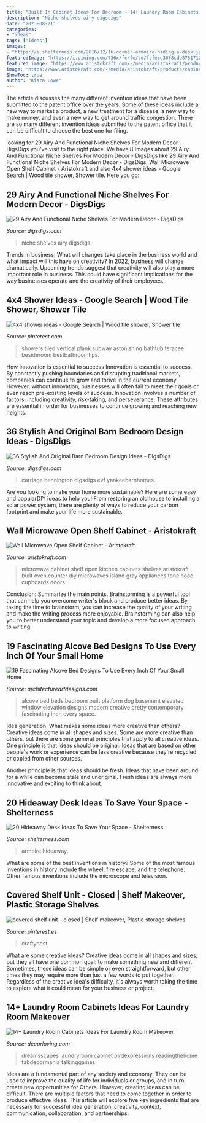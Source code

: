 ```yaml
---
title: "Built In Cabinet Ideas For Bedroom ~ 14+ Laundry Room Cabinets Ideas For Laundry Room Makeover"
description: "Niche shelves airy digsdigs"
date: "2023-08-21"
categories:
- "ideas"
tags: ["ideas"]
images:
- "https://i.shelterness.com/2016/12/16-corner-armoire-hiding-a-desk.jpg"
featuredImage: "https://i.pinimg.com/736x/fc/fe/cd/fcfecd30f8cdb8751712639e0c66f425.jpg"
featured_image: "https://www.aristokraft.com/-/media/aristokraft/products/cabinet_interiors/microwave_wall_open_shelf.jpg"
image: "https://www.aristokraft.com/-/media/aristokraft/products/cabinet_interiors/microwave_wall_open_shelf.jpg"
ShowToc: true
author: "Kiara Lowe"
---
```



The article discusses the many different invention ideas that have been submitted to the patent office over the years. Some of these ideas include a new way to market a product, a new treatment for a disease, a new way to make money, and even a new way to get around traffic congestion. There are so many different invention ideas submitted to the patent office that it can be difficult to choose the best one for filing.

	

		
looking for 29 Airy And Functional Niche Shelves For Modern Decor - DigsDigs you've visit to the right place. We have 8 Images about 29 Airy And Functional Niche Shelves For Modern Decor - DigsDigs like 29 Airy And Functional Niche Shelves For Modern Decor - DigsDigs, Wall Microwave Open Shelf Cabinet - Aristokraft and also 4x4 shower ideas - Google Search | Wood tile shower, Shower tile. Here you go:
		
    
## 29 Airy And Functional Niche Shelves For Modern Decor - DigsDigs

<img loading=lazy src="https://www.digsdigs.com/photos/airy-and-functional-niche-shelves-for-modern-decor-1.jpg" onerror="this.onerror=null;this.src='https://tse1.mm.bing.net/th?id=OIP.nQyWyZfJy4E9xXYDVbPaagHaLL&amp;pid=15.1';" alt="29 Airy And Functional Niche Shelves For Modern Decor - DigsDigs">

_Source: digsdigs.com_

>niche shelves airy digsdigs. 

	

Trends in business: What will changes take place in the business world and what impact will this have on creativity?
In 2022, business will change dramatically. Upcoming trends suggest that creativity will also play a more important role in business. This could have significant implications for the way businesses operate and the creativity of their employees.

    
## 4x4 Shower Ideas - Google Search | Wood Tile Shower, Shower Tile

<img loading=lazy src="https://i.pinimg.com/736x/fc/fe/cd/fcfecd30f8cdb8751712639e0c66f425.jpg" onerror="this.onerror=null;this.src='https://tse4.mm.bing.net/th?id=OIP.jjEIiyTBGSrA3qIpSugPogHaJ6&amp;pid=15.1';" alt="4x4 shower ideas - Google Search | Wood tile shower, Shower tile">

_Source: pinterest.com_

>showers tiled vertical plank subway astonishing bathtub teracee besideroom bestbathroomtips. 

	

How innovation is essential to success
Innovation is essential to success. By constantly pushing boundaries and disrupting traditional markets, companies can continue to grow and thrive in the current economy. However, without innovation, businesses will often fail to meet their goals or even reach pre-existing levels of success. Innovation involves a number of factors, including creativity, risk-taking, and perseverance. These attributes are essential in order for businesses to continue growing and reaching new heights.

    
## 36 Stylish And Original Barn Bedroom Design Ideas - DigsDigs

<img loading=lazy src="https://www.digsdigs.com/photos/stylish-and-original-barn-bedrooms-33.jpg" onerror="this.onerror=null;this.src='https://tse3.mm.bing.net/th?id=OIP._wSARuEBEe1TRBfL6rLcDwAAAA&amp;pid=15.1';" alt="36 Stylish And Original Barn Bedroom Design Ideas - DigsDigs">

_Source: digsdigs.com_

>carriage bennington digsdigs evf yankeebarnhomes. 

	

Are you looking to make your home more sustainable? Here are some easy and popularDIY ideas to help you! From restoring an old house to installing a solar power system, there are plenty of ways to reduce your carbon footprint and make your life more sustainable.

    
## Wall Microwave Open Shelf Cabinet - Aristokraft

<img loading=lazy src="https://www.aristokraft.com/-/media/aristokraft/products/cabinet_interiors/microwave_wall_open_shelf.jpg" onerror="this.onerror=null;this.src='https://tse2.mm.bing.net/th?id=OIP.3XReKhrWSRllh95bcj4slQHaLH&amp;pid=15.1';" alt="Wall Microwave Open Shelf Cabinet - Aristokraft">

_Source: aristokraft.com_

>microwave cabinet shelf open kitchen cabinets shelves aristokraft built oven counter diy microwaves island gray appliances tone hood cupboards doors. 

	

Conclusion: Summarize the main points.
Brainstorming is a powerful tool that can help you overcome writer's block and produce better ideas. By taking the time to brainstorm, you can increase the quality of your writing and make the writing process more enjoyable. Brainstorming can also help you to better understand your topic and develop a more focused approach to writing.

    
## 19 Fascinating Alcove Bed Designs To Use Every Inch Of Your Small Home

<img loading=lazy src="https://www.architectureartdesigns.com/wp-content/uploads/2016/07/4-35.jpg" onerror="this.onerror=null;this.src='https://tse2.mm.bing.net/th?id=OIP.qFD93gyRuLu2XvL05BQDRgHaIb&amp;pid=15.1';" alt="19 Fascinating Alcove Bed Designs To Use Every Inch Of Your Small Home">

_Source: architectureartdesigns.com_

>alcove bed beds bedroom built platform dog basement elevated window elevation designs modern creative pretty contemporary fascinating inch every space. 

	

Idea generation: What makes some ideas more creative than others?
Creative ideas come in all shapes and sizes. Some are more creative than others, but there are some general principles that apply to all creative ideas.
One principle is that ideas should be original. Ideas that are based on other people's work or experience can be less creative because they're recycled or copied from other sources.

Another principle is that ideas should be fresh. Ideas that have been around for a while can become stale and unoriginal. Fresh ideas are always more innovative and exciting to think about.

    
## 20 Hideaway Desk Ideas To Save Your Space - Shelterness

<img loading=lazy src="https://i.shelterness.com/2016/12/16-corner-armoire-hiding-a-desk.jpg" onerror="this.onerror=null;this.src='https://tse4.mm.bing.net/th?id=OIP.QtEea_HyhFX_AtjbRAKncAAAAA&amp;pid=15.1';" alt="20 Hideaway Desk Ideas To Save Your Space - Shelterness">

_Source: shelterness.com_

>armoire hideaway. 

	

What are some of the best inventions in history?
Some of the most famous inventions in history include the wheel, fire escape, and the telephone. Other famous inventions include the microscope and television.

    
## Covered Shelf Unit - Closed | Shelf Makeover, Plastic Storage Shelves

<img loading=lazy src="https://i.pinimg.com/736x/8d/64/69/8d64698c6e5aa62ebb953468ad018b6f--metal-shelves-storage-room.jpg" onerror="this.onerror=null;this.src='https://tse1.mm.bing.net/th?id=OIP.8EBps2Mbz9Th-uZvpZhI2AAAAA&amp;pid=15.1';" alt="covered shelf unit - closed | Shelf makeover, Plastic storage shelves">

_Source: pinterest.es_

>craftynest. 

	

What are some creative ideas?
Creative ideas come in all shapes and sizes, but they all have one common goal: to make something new and different. Sometimes, these ideas can be simple or even straightforward, but other times they may require more than just a few words to put together. Regardless of the creative idea's difficulty, it's always worth taking the time to explore what it could mean for your business or project.

    
## 14+ Laundry Room Cabinets Ideas For Laundry Room Makeover

<img loading=lazy src="https://decorloving.com/wp-content/uploads/2019/09/Laundry-Room-Cabinets-Ideas-11.jpg" onerror="this.onerror=null;this.src='https://tse1.mm.bing.net/th?id=OIP.xuWDBUm7YXPBvBe2uwlCsgHaLH&amp;pid=15.1';" alt="14+ Laundry Room Cabinets Ideas For Laundry Room Makeover">

_Source: decorloving.com_

>dreamsscapes laundryroom cabinet birdexpressions readingthehome fabdecormania talkinggames. 

	

Ideas are a fundamental part of any society and economy. They can be used to improve the quality of life for individuals or groups, and in turn, create new opportunities for Others. However, creating ideas can be difficult. There are multiple factors that need to come together in order to produce effective ideas. This article will explore five key ingredients that are necessary for successful idea generation: creativity, context, communication, collaboration, and partnerships.


